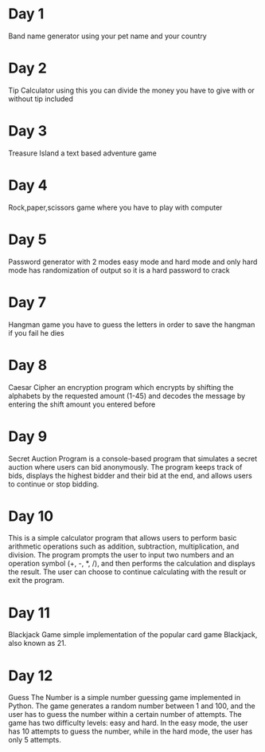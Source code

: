 # Day 1
Band name generator using your pet name and your country

# Day 2 
Tip Calculator using this you can divide the money you have to give with or without tip included 

# Day 3
Treasure Island a text based adventure game 

# Day 4
Rock,paper,scissors game where you have to play with computer

# Day 5
Password generator with 2 modes easy mode and hard mode and only hard mode has randomization of output so it is a hard password to crack

# Day 7
Hangman game you have to guess the letters in order to save the hangman if you fail he dies

# Day 8
Caesar Cipher an encryption program which encrypts by shifting the alphabets by the requested amount (1-45) and decodes the message by entering the shift amount you entered before 

# Day 9
Secret Auction Program is a console-based program that simulates a secret auction where users can bid anonymously. The program keeps track of bids, displays the highest bidder and their bid at the end, and allows users to continue or stop bidding.

# Day 10
This is a simple calculator program that allows users to perform basic arithmetic operations such as addition, subtraction, multiplication, and division. The program prompts the user to input two numbers and an operation symbol (+, -, *, /), and then performs the calculation and displays the result. The user can choose to continue calculating with the result or exit the program.

# Day 11
Blackjack Game simple implementation of the popular card game Blackjack, also known as 21.

# Day 12
Guess The Number is a simple number guessing game implemented in Python. The game generates a random number between 1 and 100, and the user has to guess the number within a certain number of attempts. The game has two difficulty levels: easy and hard. In the easy mode, the user has 10 attempts to guess the number, while in the hard mode, the user has only 5 attempts.
